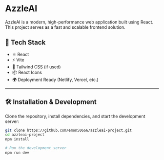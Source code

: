 # AzzleAI

AzzleAI is a modern, high-performance web application built using React. This project serves as a fast and scalable frontend solution.

## 🚀 Tech Stack

- ⚛️ React
- ⚡ Vite
- 🎨 Tailwind CSS (if used)
- 📦 React Icons
- 🌍 Deployment Ready (Netlify, Vercel, etc.)

---

## 🛠 Installation & Development

Clone the repository, install dependencies, and start the development server:

```bash
git clone https://github.com/emon50666/azzleai-project.git
cd azzleai-project
npm install

# Run the development server
npm run dev
```



